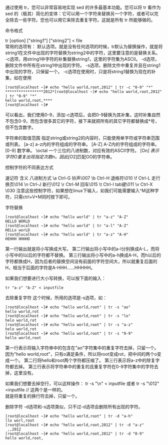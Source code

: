 通过使用 tr，您可以非常容易地实现 sed 的许多最基本功能。您可以将 tr 看作为 sed 的（极其）简化的变体：它可以用一个字符来替换另一个字符，或者可以完全除去一些字符。您也可以用它来除去重复字符。这就是所有 tr 所能够做的。 

命令格式

tr [option] ["string1"] ["string2"] < file  
常用的选项有：
默认选项。就是没有任何选项的时候，tr默认为替换操作，就是将string1在文件中出现的字符替换为string2中的字符，这里要注意的是替换关系。
-c选项，用string1中字符的补集替换string1，这里的字符集为ASCII。
-d选项，删除文件中所有在string1中出现的字符。
-s选项，删除文件中重复并且在string1中出现的字符，只保留一个。
-c选项在使用时，只是将string1替换为现在的补集，如在使用
```
[root@localhost ~]# echo "hello world,root,2012" | tr -c "0-9" "*" 
*****************2012*[root@localhost ~]# echo "hello world,root,2012" | tr "0-9" "*" 
hello world,root,****
[root@localhost ~]# 
```
可以看出，我们使用0-9，添加-c选项后，会把0-9替换为其补集，这时补集自然不包含0-9，而包含很多其它的字符，接下来就把所有的其它字符都替换成*号，但不包含数字。

字符串的取值范围
指定string或string2的内容时，只能使用单字符或字符串范围或列表。
[a-z] a-z内的字符组成的字符串。
[A-Z] A-Z内的字符组成的字符串。
[0-9] 数字串。
\octal 一个三位的八进制数，对应有效的ASCII字符。
[O*n] 表示字符O重复出现指定次数n。因此[O*2]匹配OO的字符串。

控制字符的不同表达方式

速记符 含义 八进制方式
\a Ctrl-G  铃声\007
\b Ctrl-H 退格符\010
\f Ctrl-L  走行换页\014
\n Ctrl-J  新行\012
\r Ctrl-M 回车\015
\t  Ctrl-I  tab键\011
\v Ctrl-X \030 注意这些控制字符，如果想在linux下输入，如我们可能需要输入^M这种字符，只需ctrl+V+M同时按下即可。

字符替换
```
[root@localhost ~]# echo "hello world" | tr "a-z" "A-Z"
HELLO WORLD
[root@localhost ~]# echo "hello world" | tr "a-l" "A-Z"
HELLo worLD
[root@localhost ~]# echo "hello world" | tr "a-z" "A-H"
HEHHH HHHHD
```
第一行输出就是将小写换成大写。
第二行输出将小写中的a-l分别换成A-L，而将小写中的l以后的字符都不替换。
第三行输出将小写中的a-h换成A-H，而h以后的字符都换成H，因为后者的替换空间没有前面的字符空间大，所以就重复后面的H，相当于后面的字符是A-HHH......HHHHH。

如果我们想要进行大小写转换，可以按下面的输入：
```
tr "a-z" "A-Z" < inputfile  
```
去除重复字符
这个时候，所用的选项是-s选项，如：

```
[root@localhost ~]# echo "hello world,root" | tr -s "ao"  
hello world,rot
[root@localhost ~]# echo "hello world,root" | tr -s "lo"  
helo world,rot
[root@localhost ~]# echo "hello world,root" | tr -s "a-z"
helo world,rot
[root@localhost ~]# echo "hello world,root" | tr -s "0-9" 
hello world,root
```
第一行表示将输入字符串中的包含在"ao"字符集中的重复字符去掉，只留一个。因为"hello world,root"，只有o满足条件，所以将root变成rot，把中间的两个o变成一个。
第二行将hello和root两个字符都压缩了。
第三行表示将a-z中的除复字符都去掉。
第三行表示将字符串中的重复的且重复字符在0-9字符集中的字符去掉，这里没有。


如果我们想要去掉空行，可以这样操作：
tr -s "\n" < inputfile 或者 tr -s "\012" <inputfile // 这两个是一样的。  
就是将重复的换行符去掉，只留一个。

删除字符
-d选项和-s选项类似，只不过-d选项会删除所有出现的字符。
```
[root@localhost ~]# echo "hello world,root" | tr -d "a-h"  
llo worl,root
[root@localhost ~]# echo "hello world,root,2012" | tr -d "a-z"  
 ,,2012
[root@localhost ~]# echo "hello world,root,2012" | tr -d "0-9"  
hello world,root,
```
